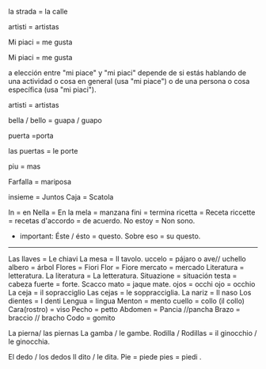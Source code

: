 
la strada = la calle

artisti = artistas

Mi piaci = me gusta

Mi piaci = me gusta 

a elección entre "mi piace" y "mi piaci" depende de si estás hablando de una actividad o cosa en general (usa "mi piace") o de una persona o cosa específica (usa "mi piaci").

artisti = artistas

bella / bello = guapa / guapo

puerta =porta

las puertas = le porte

piu = mas


Farfalla = mariposa

insieme = Juntos
Caja = Scatola

In = en
Nella = En la
mela = manzana
fini = termina
ricetta = Receta
riccette = recetas
d'accordo = de acuerdo.
No estoy = Non sono.

* important:
 Éste / ésto = questo.
 Sobre eso = su questo.
 
 <hr>

 Las llaves = Le chiavi
 La mesa = Il tavolo.
 uccelo = pájaro  o ave// uchello
albero = árbol
Flores = Fiori
Flor =  Fiore
mercato = mercado
Literatura = letteratura.
La literatura = La letteratura.
Situazione = situación
testa = cabeza
fuerte = forte.
Scacco mato = jaque mate.
ojos = occhi
ojo = occhio
La ceja = il sopracciglio
Las cejas = le soppracciglia.
La nariz = Il naso
Los dientes = I denti
Lengua = lingua
Menton = mento
cuello = collo (il collo)
Cara(rostro) = viso
Pecho = petto
Abdomen = Pancia //pancha
Brazo = braccio // bracho
Codo = gomito

La pierna/ las piernas
La gamba / le gambe.
Rodilla / Rodillas = il ginocchio / le ginocchia.

El dedo / los dedos 
Il dito / le dita.
Pie = piede
pies = piedi
.